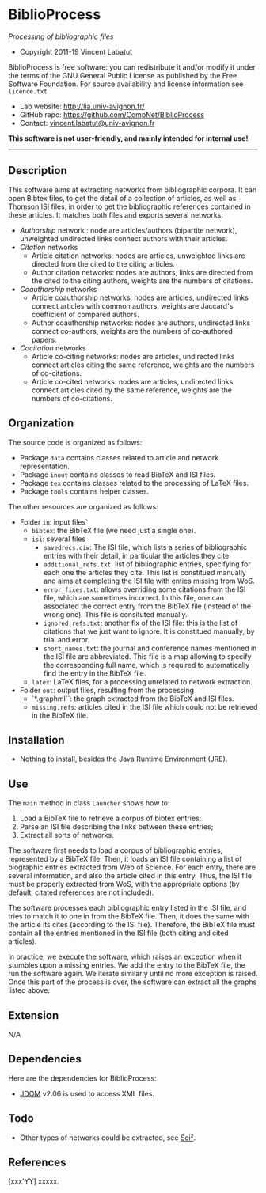 BiblioProcess
=======
*Processing of bibliographic files*

* Copyright 2011-19 Vincent Labatut

BiblioProcess is free software: you can redistribute it and/or modify it under the terms of the GNU General Public License as published by the Free Software Foundation. For source availability and license information see `licence.txt`

* Lab website: http://lia.univ-avignon.fr/
* GitHub repo: https://github.com/CompNet/BiblioProcess
* Contact: vincent.labatut@univ-avignon.fr

**This software is not user-friendly, and mainly intended for internal use!**

-----------------------------------------------------------------------

## Description
This software aims at extracting networks from bibliographic corpora. It can open Bibtex files, to get the detail of a collection of articles,
as well as Thomson ISI files, in order to get the bibliographic references contained in these articles. It matches both files and exports several networks:
* *Authorship* network : node are articles/authors (bipartite network), unweighted undirected links connect authors with their articles.
* *Citation* networks
  * Article citation networks: nodes are articles, unweighted links are directed from the cited to the citing articles.
  * Author citation networks: nodes are authors, links are directed from the cited to the citing authors, weights are the numbers of citations.
* *Coauthorship* networks
  * Article coauthorship networks: nodes are articles, undirected links connect articles with common authors, weights are Jaccard's coefficient of compared authors.
  * Author coauthorship networks: nodes are authors, undirected links connect co-authors, weights are the numbers of co-authored papers.
* *Cocitation* networks
  * Article co-citing networks: nodes are articles, undirected links connect articles citing the same reference, weights are the numbers of co-citations.
  * Article co-cited networks: nodes are articles, undirected links connect articles cited by the same reference, weights are the numbers of co-citations.

## Organization
The source code is organized as follows:
* Package `data` contains classes related to article and network representation.
* Package `inout` contains classes to read BibTeX and ISI files.
* Package `tex` contains classes related to the processing of LaTeX files.
* Package `tools` contains helper classes.

The other resources are organized as follows:
* Folder `in`: input files` 
  * `bibtex`: the BibTeX file (we need just a single one).
  * `isi`: several files
    * `savedrecs.ciw`: The ISI file, which lists a series of bibliographic entries with their detail, in particular the articles they cite
    * `additional_refs.txt`: list of bibliographic entries, specifying for each one the articles they cite. This list is constitued manually and aims at completing the ISI file with enties missing from WoS.
    * `error_fixes.txt`: allows overriding some citations from the ISI file, which are sometimes incorrect. In this file, one can associated the correct entry from the BibTeX file (instead of the wrong one). This file is consituted manually.
    * `ignored_refs.txt`: another fix of the ISI file: this is the list of citations that we just want to ignore. It is constitued manually, by trial and error.
    * `short_names.txt`: the journal and conference names mentioned in the ISI file are abbreviated. This file is a map allowing to specify the corresponding full name, which is required to automatically find the entry in the BibTeX file. 
  * `latex`: LaTeX files, for a processing unrelated to network extraction.
* Folder `out`: output files, resulting from the processing
  * `*.graphml``: the graph extracted from the BibTeX and ISI files.
  * `missing.refs`: articles cited in the ISI file which could not be retrieved in the BibTeX file. 

## Installation
* Nothing to install, besides the Java Runtime Environment (JRE).

## Use
The `main` method in class `Launcher` shows how to:
1. Load a BibTeX file to retrieve a corpus of bibtex entries;
2. Parse an ISI file describing the links between these entries;
3. Extract all sorts of networks.

The software first needs to load a corpus of bibliographic entries, represented by a BibTeX file. Then, it loads an ISI file containing a list of biographic entries extracted from Web of Science. For each entry, there are several information, and also the article cited in this entry. Thus, the ISI file must be properly extracted from WoS, with the appropriate options (by default, citated references are not included).

The software processes each bibliographic entry listed in the ISI file, and tries to match it to one in from the BibTeX file. Then, it does the same with the article its cites (according to the ISI file). Therefore, the BibTeX file must contain all the entries mentioned in the ISI file (both citing and cited articles). 

In practice, we execute the software, which raises an exception when it stumbles upon a missing entries. We add the entry to the BibTeX file, the run the software again. We iterate similarly until no more exception is raised. Once this part of the process is over, the software can extract all the graphs listed above. 


## Extension
N/A

## Dependencies
Here are the dependencies for BiblioProcess:
* [JDOM](http://www.jdom.org) v2.06 is used to access XML files.

## Todo
* Other types of networks could be extracted, see [Sci²](http://wiki.cns.iu.edu/pages/viewpage.action?pageId=1245863#id-4.9NetworkAnalysis(WithWhom?)-4.9.1NetworkExtraction).

## References
[xxx'YY] xxxxx.

